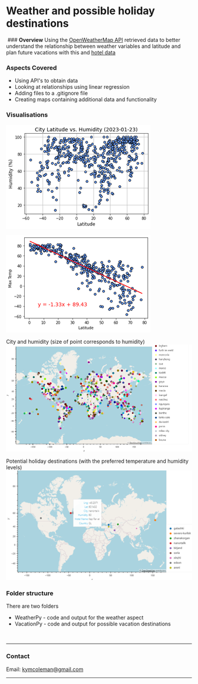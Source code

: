 # Weather and possible holiday destinations

 ### **Overview**
Using the [OpenWeatherMap API](https://openweathermap.org/api) retrieved data to better understand the relationship between weather variables and latitude and plan future vacations with this and [hotel data](https://www.geoapify.com/geocoding-api?gclid=CjwKCAjwgqejBhBAEiwAuWHioC6hFOGxHoCRs0KZLWELMxnULEudo2_Ptf8bx-2U1KRCpNkXJF47yBoChqIQAvD_BwE)


### **Aspects Covered**
- Using API's to obtain data
- Looking at relationships using linear regression
- Adding files to a .gitignore file
- Creating maps containing additional data and functionality 

### **Visualisations**
![latitude_humidity](latitude_humidity.png)

![latitude_max_temp](latitude_max_temp.png)

City and humidity (size of point corresponds to humidity)
![map_weather](map_weather.png)

Potential holiday destinations (with the preferred temperature and humidity levels)
![hotels](hotels.png)

### **Folder structure**
There are two folders
- WeatherPy - code and output for the weather aspect
- VacationPy - code and output for possible vacation destinations

<br>

---

### **Contact**
Email: kymcoleman@gmail.com

---